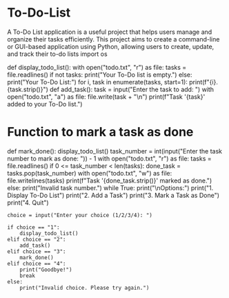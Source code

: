 # To-Do-List
A To-Do List application is a useful project that helps users manage and organize their tasks efficiently. This project aims to create a command-line or GUI-based application using Python, allowing  users to create, update, and track their to-do lists
import os

def display_todo_list():
    with open("todo.txt", "r") as file:
        tasks = file.readlines()
        if not tasks:
            print("Your To-Do list is empty.")
        else:
            print("Your To-Do List:")
            for i, task in enumerate(tasks, start=1):
                print(f"{i}. {task.strip()}")
def add_task():
    task = input("Enter the task to add: ")
    with open("todo.txt", "a") as file:
        file.write(task + "\n")
    print(f"Task '{task}' added to your To-Do list.")

# Function to mark a task as done
def mark_done():
    display_todo_list()
    task_number = int(input("Enter the task number to mark as done: ")) - 1
    with open("todo.txt", "r") as file:
        tasks = file.readlines()
    if 0 <= task_number < len(tasks):
        done_task = tasks.pop(task_number)
        with open("todo.txt", "w") as file:
            file.writelines(tasks)
        print(f"Task '{done_task.strip()}' marked as done.")
    else:
        print("Invalid task number.")
while True:
    print("\nOptions:")
    print("1. Display To-Do List")
    print("2. Add a Task")
    print("3. Mark a Task as Done")
    print("4. Quit")

    choice = input("Enter your choice (1/2/3/4): ")

    if choice == "1":
        display_todo_list()
    elif choice == "2":
        add_task()
    elif choice == "3":
        mark_done()
    elif choice == "4":
        print("Goodbye!")
        break
    else:
        print("Invalid choice. Please try again.")
